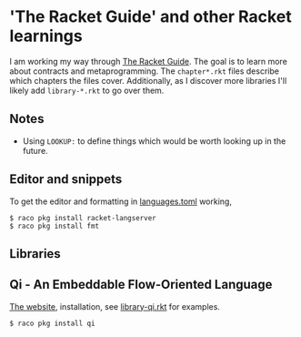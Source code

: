 'The Racket Guide' and other Racket learnings
===

I am working my way through [The Racket Guide][racket-guide]. The goal is to
learn more about contracts and metaprogramming. The `chapter*.rkt` files describe
which chapters the files cover. Additionally, as I discover more libraries
I'll likely add `library-*.rkt` to go over them.

Notes
---

- Using `LOOKUP:` to define things which would be worth looking up in the
  future.

Editor and snippets
---

To get the editor and formatting in [languages.toml](./.helix/languages.toml) working,

```shell
$ raco pkg install racket-langserver
$ raco pkg install fmt
```

Libraries
---

## Qi - An Embeddable Flow-Oriented Language

[The website][qi], installation, see [library-qi.rkt](./library-qi.rkt) for examples.

```shell
$ raco pkg install qi
```

[racket-guide]: https://docs.racket-lang.org/guide/index.html
[qi]: https://docs.racket-lang.org/qi/index.html

